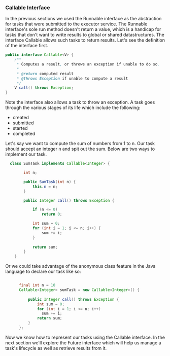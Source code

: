 ### Callable Interface
In the previous sections we used the Runnable interface as the abstraction for tasks that were submitted to the executor service. The Runnable interface's sole run method doesn't return a value, which is a handicap for tasks that don't want to write results to global or shared datastructures. The interface Callable allows such tasks to return results. Let's see the definition of the interface first.
```java
public interface Callable<V> {
    /**
     * Computes a result, or throws an exception if unable to do so.
     *
     * @return computed result
     * @throws Exception if unable to compute a result
     */
    V call() throws Exception;
}
```
Note the interface also allows a task to throw an exception. A task goes through the various stages of its life which include the following:

- created
- submitted
- started
- completed

Let's say we want to compute the sum of numbers from 1 to n. Our task should accept an integer n and spit out the sum. Below are two ways to implement our task.
```java
  class SumTask implements Callable<Integer> {

        int n;

        public SumTask(int n) {
            this.n = n;
        }

        public Integer call() throws Exception {

            if (n <= 0)
                return 0;

            int sum = 0;
            for (int i = 1; i <= n; i++) {
                sum += i;
            }
            
            return sum;
        }
    }
```
 
Or we could take advantage of the anonymous class feature in the Java language to declare our task like so:
```java

      final int n = 10
      Callable<Integer> sumTask = new Callable<Integer>() {
        
          public Integer call() throws Exception {
              int sum = 0;
              for (int i = 1; i <= n; i++)
                sum += i;
              return sum;
          }
      };
```
Now we know how to represent our tasks using the Callable interface. In the next section we'll explore the Future interface which will help us manage a task's lifecycle as well as retrieve results from it.
